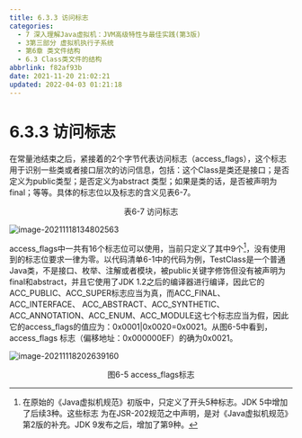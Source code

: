 ```yaml
---
title: 6.3.3 访问标志
categories: 
  - 7 深入理解Java虛拟机：JVM高级特性与最佳实践(第3版)
  - 3第三部分 虚拟机执行子系统
  - 第6章 类文件结构
  - 6.3 Class类文件的结构
abbrlink: f82af93b
date: 2021-11-20 21:02:21
updated: 2022-04-03 01:21:18
---
```

# 6.3.3 访问标志
在常量池结束之后，紧接着的2个字节代表访问标志（access_flags），这个标志用于识别一些类或者接口层次的访问信息，包括：这个Class是类还是接口；是否定义为public类型；是否定义为abstract 类型；如果是类的话，是否被声明为final；等等。具体的标志位以及标志的含义见表6-7。

<center>表6-7 访问标志</center>

![image-20211118134802563](https://gitee.com/XiaoLan223/images/raw/master/Blog/Sum/20211118134802.png)

access_flags中一共有16个标志位可以使用，当前只定义了其中9个[^1]，没有使用到的标志位要求一律为零。以代码清单6-1中的代码为例，TestClass是一个普通Java类，不是接口、枚举、注解或者模块，被public关键字修饰但没有被声明为final和abstract，并且它使用了JDK 1.2之后的编译器进行编译，因此它的ACC_PUBLIC、ACC_SUPER标志应当为真，而ACC_FINAL、ACC_INTERFACE、 ACC_ABSTRACT、ACC_SYNTHETIC、ACC_ANNOTATION、ACC_ENUM、ACC_MODULE这七个标志应当为假，因此它的access_flags的值应为：0x0001|0x0020=0x0021。从图6-5中看到，access_flags 标志（偏移地址：0x000000EF）的确为0x0021。

![image-20211118202639160](https://gitee.com/XiaoLan223/images/raw/master/Blog/Sum/20211118202639.png)
<center>图6-5 access_flags标志</center>

[^1]: 在原始的《Java虚拟机规范》初版中，只定义了开头5种标志。JDK 5中增加了后续3种。这些标志 为在JSR-202规范之中声明，是对《Java虚拟机规范》第2版的补充。JDK 9发布之后，增加了第9种。
